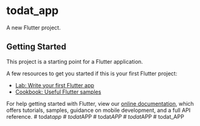 # todat_app

A new Flutter project.

## Getting Started

This project is a starting point for a Flutter application.

A few resources to get you started if this is your first Flutter project:

- [Lab: Write your first Flutter app](https://flutter.dev/docs/get-started/codelab)
- [Cookbook: Useful Flutter samples](https://flutter.dev/docs/cookbook)

For help getting started with Flutter, view our
[online documentation](https://flutter.dev/docs), which offers tutorials,
samples, guidance on mobile development, and a full API reference.
#   t o d a t _ a p p  
 #   t o d a t _ A P P  
 #   t o d a t _ A P P  
 #   t o d a t _ A P P  
 #   t o d a t _ A P P  
 